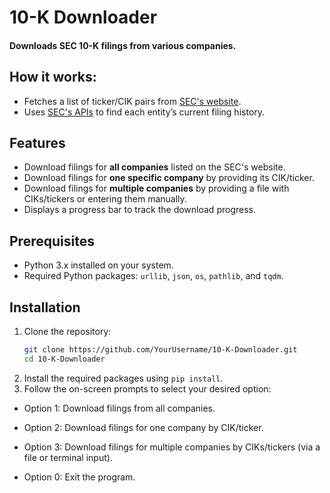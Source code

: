 # 10-K Downloader

#### Downloads SEC 10-K filings from various companies.

## How it works:

- Fetches a list of ticker/CIK pairs from [SEC's website](https://www.sec.gov/include/ticker.txt).
- Uses [SEC's APIs](https://www.sec.gov/search-filings/edgar-application-programming-interfaces) to find each entity’s current filing history.

## Features

- Download filings for **all companies** listed on the SEC's website.
- Download filings for **one specific company** by providing its CIK/ticker.
- Download filings for **multiple companies** by providing a file with CIKs/tickers or entering them manually.
- Displays a progress bar to track the download progress.

## Prerequisites

- Python 3.x installed on your system.
- Required Python packages: `urllib`, `json`, `os`, `pathlib`, and `tqdm`.

## Installation

1. Clone the repository:
   ```sh
   git clone https://github.com/YourUsername/10-K-Downloader.git
   cd 10-K-Downloader
2. Install the required packages using `pip install`.
3. Follow the on-screen prompts to select your desired option:

  - Option 1: Download filings from all companies.
  
  - Option 2: Download filings for one company by CIK/ticker.
  
  - Option 3: Download filings for multiple companies by CIKs/tickers (via a file or terminal input).
  
  - Option 0: Exit the program.

